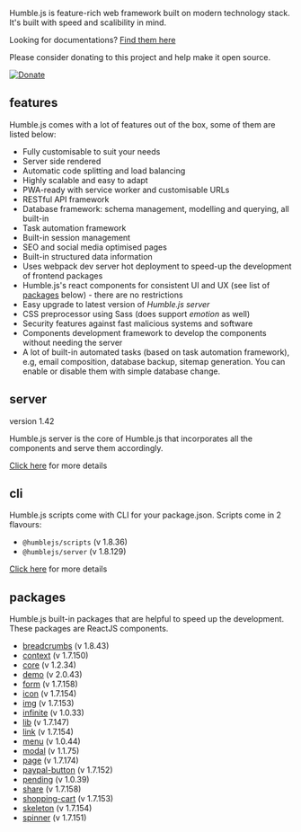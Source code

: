 Humble.js is feature-rich web framework built on modern technology stack. It's built with speed and scalibility in mind.

Looking for documentations? [Find them here](/docs)

Please consider donating to this project and help make it open source.

[![Donate](https://gdl.muflihun.com/donate.png?v2)](https://www.paypal.me/zuhd/100)

## features

Humble.js comes with a lot of features out of the box, some of them are listed below:

* Fully customisable to suit your needs
* Server side rendered
* Automatic code splitting and load balancing
* Highly scalable and easy to adapt
* PWA-ready with service worker and customisable URLs
* RESTful API framework
* Database framework: schema management, modelling and querying, all built-in
* Task automation framework
* Built-in session management
* SEO and social media optimised pages
* Built-in structured data information
* Uses webpack dev server hot deployment to speed-up the development of frontend packages
* Humble.js's react components for consistent UI and UX (see list of [packages](/#packages) below) - there are no restrictions
* Easy upgrade to latest version of _Humble.js server_
* CSS preprocessor using Sass (does support _emotion_ as well)
* Security features against fast malicious systems and software
* Components development framework to develop the components without needing the server
* A lot of built-in automated tasks (based on task automation framework), e.g, email composition, database backup, sitemap generation. You can enable or disable them with simple database change.

## server

version 1.42

Humble.js server is the core of Humble.js that incorporates all the components and serve them accordingly.

[Click here](/server) for more details

## cli

Humble.js scripts come with CLI for your package.json. Scripts come in 2 flavours:

* `@humblejs/scripts` (v 1.8.36)
* `@humblejs/server` (v 1.8.129)

[Click here](/cli) for more details

## packages

Humble.js built-in packages that are helpful to speed up the development. These packages are ReactJS components.


 * [breadcrumbs](/pkg/breadcrumbs) (v 1.8.43)
 * [context](/pkg/context) (v 1.7.150)
 * [core](/pkg/core) (v 1.2.34)
 * [demo](/pkg/demo) (v 2.0.43)
 * [form](/pkg/form) (v 1.7.158)
 * [icon](/pkg/icon) (v 1.7.154)
 * [img](/pkg/img) (v 1.7.153)
 * [infinite](/pkg/infinite) (v 1.0.33)
 * [lib](/pkg/lib) (v 1.7.147)
 * [link](/pkg/link) (v 1.7.154)
 * [menu](/pkg/menu) (v 1.0.44)
 * [modal](/pkg/modal) (v 1.1.75)
 * [page](/pkg/page) (v 1.7.174)
 * [paypal-button](/pkg/paypal-button) (v 1.7.152)
 * [pending](/pkg/pending) (v 1.0.39)
 * [share](/pkg/share) (v 1.7.158)
 * [shopping-cart](/pkg/shopping-cart) (v 1.7.153)
 * [skeleton](/pkg/skeleton) (v 1.7.154)
 * [spinner](/pkg/spinner) (v 1.7.151)
